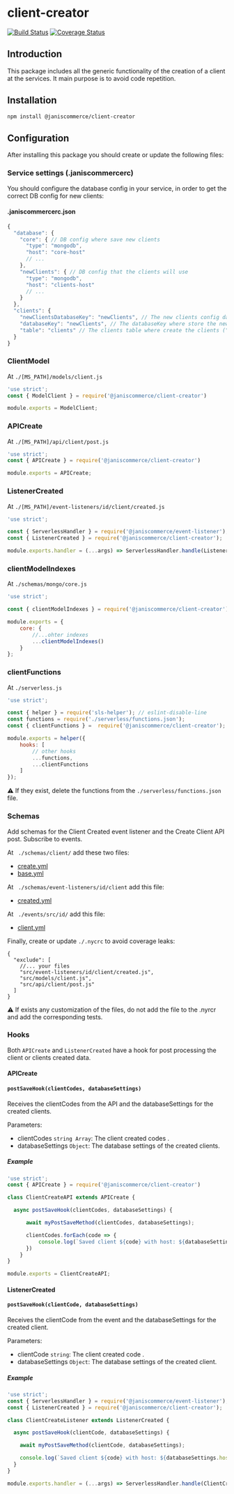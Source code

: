 # client-creator

[![Build Status](https://travis-ci.org/janis-commerce/client-creator.svg?branch=master)](https://travis-ci.org/janis-commerce/client-creator)
[![Coverage Status](https://coveralls.io/repos/github/janis-commerce/client-creator/badge.svg?branch=master)](https://coveralls.io/github/janis-commerce/client-creator?branch=master)


## Introduction
This package includes all the generic functionality of the creation of a client at the services. It main purpose is to avoid code repetition.

## Installation
```sh
npm install @janiscommerce/client-creator
```
## Configuration

After installing this package you should create or update the following files:

### Service settings (.janiscommercerc)
You should configure the database config in your service, in order to get the correct DB config for new clients:

#### .janiscommercerc.json
```js
{
  "database": {
    "core": { // DB config where save new clients
      "type": "mongodb",
      "host": "core-host"
      // ...
    },
    "newClients": { // DB config that the clients will use
      "type": "mongodb",
      "host": "clients-host"
      // ...
    }
  },
  "clients": {
    "newClientsDatabaseKey": "newClients", // The new clients config databaseKey ("newClients" by default)
    "databaseKey": "newClients", // The databaseKey where store the new clients ("core" by default)
    "table": "clients" // The clients table where create the clients ("clients" by default)
  }
}
```

### ClientModel
At `./[MS_PATH]/models/client.js`

```js
'use strict';
const { ModelClient } = require('@janiscommerce/client-creator')

module.exports = ModelClient;
```

### APICreate
At `./[MS_PATH]/api/client/post.js`

```js
'use strict';
const { APICreate } = require('@janiscommerce/client-creator')

module.exports = APICreate;
```

### ListenerCreated
At `./[MS_PATH]/event-listeners/id/client/created.js`

```js
'use strict';

const { ServerlessHandler } = require('@janiscommerce/event-listener');
const { ListenerCreated } = require('@janiscommerce/client-creator');

module.exports.handler = (...args) => ServerlessHandler.handle(ListenerCreated, ...args);
```

### clientModelIndexes
At `./schemas/mongo/core.js`

```js
'use strict';

const { clientModelIndexes } = require('@janiscommerce/client-creator');

module.exports = {
	core: {
		//...ohter indexes
		...clientModelIndexes()
	}
};
```

### clientFunctions
At `./serverless.js`

```js
'use strict';

const { helper } = require('sls-helper'); // eslint-disable-line
const functions = require('./serverless/functions.json');
const { clientFunctions } =  require('@janiscommerce/client-creator');

module.exports = helper({
	hooks: [
		// other hooks
        ...functions,
        ...clientFunctions
	]
});
```
:warning: If they exist, delete the functions from the `./serverless/functions.json` file.

### Schemas
Add schemas for the Client Created event listener and the Create Client API post. Subscribe to events.

At ` ./schemas/client/` add these two files:
- [create.yml](schemas/create.yml)
- [base.yml](schemas/base.yml)


At ` ./schemas/event-listeners/id/client` add this file: 
- [created.yml](schemas/created.yml)

At ` ./events/src/id/` add this file: 
- [client.yml](schemas/client.yml)

Finally, create or update `./.nycrc` to avoid coverage leaks:
```
{
  "exclude": [
    //... your files
    "src/event-listeners/id/client/created.js",
    "src/models/client.js",
    "src/api/client/post.js"
  ]
}
```

:warning: If exists any customization of the files, do not add the file to the .nyrcr and add the corresponding tests.

### Hooks
Both `APICreate` and `ListenerCreated` have a hook for post processing the client or clients created data.

#### APICreate

#### `postSaveHook(clientCodes, databaseSettings)`
Receives the clientCodes from the API and the databaseSettings for the created clients.

Parameters:
- clientCodes `string Array`: The client created codes .
- databaseSettings `Object`: The database settings of the created clients.

##### Example
```js
'use strict';
const { APICreate } = require('@janiscommerce/client-creator')

class ClientCreateAPI extends APICreate {

  async postSaveHook(clientCodes, databaseSettings) {

      await myPostSaveMethod(clientCodes, databaseSettings);

      clientCodes.forEach(code => {
          console.log(`Saved client ${code} with host: ${databaseSettings.host}`);
      })
    }
}

module.exports = ClientCreateAPI;
```

#### ListenerCreated

#### `postSaveHook(clientCode, databaseSettings)`
Receives the clientCode from the event and the databaseSettings for the created client.

Parameters:
- clientCode `string`: The client created code .
- databaseSettings `Object`: The database settings of the created client.

##### Example
```js
'use strict';
const { ServerlessHandler } = require('@janiscommerce/event-listener');
const { ListenerCreated } = require('@janiscommerce/client-creator');

class ClientCreateListener extends ListenerCreated {

  async postSaveHook(clientCode, databaseSettings) {

    await myPostSaveMethod(clientCode, databaseSettings);

    console.log(`Saved client ${code} with host: ${databaseSettings.host}`);
  }
}

module.exports.handler = (...args) => ServerlessHandler.handle(ClientCreateListener, ...args);
```
